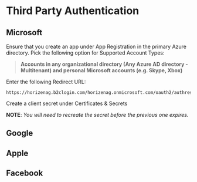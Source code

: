 # Third Party Authentication

## Microsoft
Ensure that you create an app under App Registration in the primary Azure directory.
Pick the following option for Supported Account Types:


 >__Accounts in any organizational directory (Any Azure AD directory - Multitenant) and personal Microsoft accounts (e.g. Skype, Xbox)__

Enter the following Redirect URL:

```
https://horizenag.b2clogin.com/horizenag.onmicrosoft.com/oauth2/authresp
```

Create a client secret under Certificates & Secrets

__NOTE__: _You will need to recreate the secret before the previous one expires._


## Google



## Apple



## Facebook